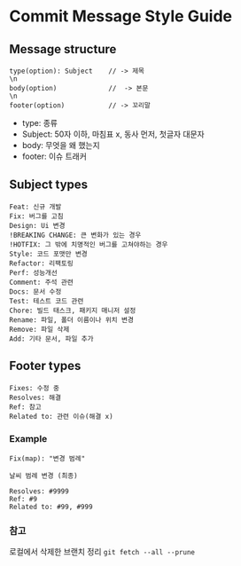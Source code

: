 # Commit Message Style Guide

## Message structure

    type(option): Subject    // -> 제목
    \n
    body(option)             //  -> 본문
    \n
    footer(option)           // -> 꼬리말

- type: 종류
- Subject: 50자 이하, 마침표 x, 동사 먼저, 첫글자 대문자
- body: 무엇을 왜 했는지
- footer: 이슈 트래커

## Subject types

    Feat: 신규 개발
    Fix: 버그를 고침
    Design: Ui 변경
    !BREAKING CHANGE: 큰 변화가 있는 경우
    !HOTFIX: 그 밖에 치명적인 버그를 고쳐야하는 경우
    Style: 코드 포맷만 변경
    Refactor: 리팩토링
    Perf: 성능개선
    Comment: 주석 관련
    Docs: 문서 수정
    Test: 테스트 코드 관련
    Chore: 빌드 태스크, 패키지 매니저 설정
    Rename: 파일, 폴더 이름이나 위치 변경
    Remove: 파일 삭제
    Add: 기타 문서, 파일 추가

## Footer types

    Fixes: 수정 중
    Resolves: 해결
    Ref: 참고
    Related to: 관련 이슈(해결 x)

### Example

    Fix(map): "변경 범례"

    날씨 범례 변경 (최종)

    Resolves: #9999
    Ref: #9
    Related to: #99, #999
    
### 참고

로컬에서 삭제한 브랜치 정리
 ```git fetch --all --prune```
